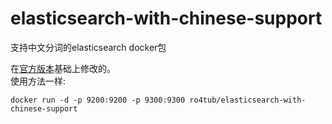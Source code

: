 # elasticsearch-with-chinese-support
支持中文分词的elasticsearch docker包

在[官方版本](https://github.com/dockerfile/elasticsearch)基础上修改的。   
使用方法一样:

  `docker run -d -p 9200:9200 -p 9300:9300 ro4tub/elasticsearch-with-chinese-support`

